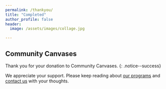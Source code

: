 ```yaml
---
permalink: /thankyou/
title: "Completed"
author_profile: false
header:
  image: /assets/images/collage.jpg

---
```


## Community Canvases

Thank you for your donation to Community Canvases.
{: .notice--success}

We appreciate your support. Please keep reading about [our programs](/) and [contact us](/about/) with your thoughts.

